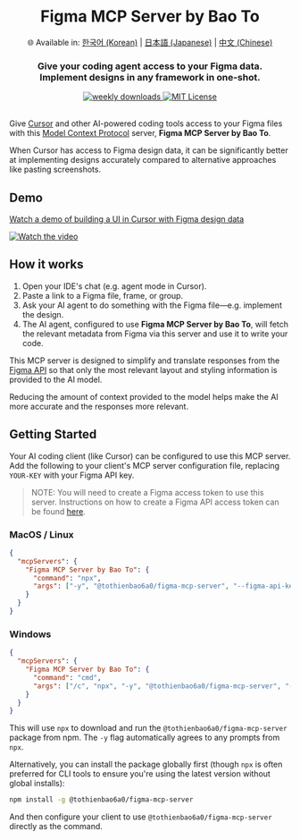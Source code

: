 <div align="center">
  <h1>Figma MCP Server by Bao To</h1>
  <p>
    🌐 Available in:
    <a href="README.ko.md">한국어 (Korean)</a> |
    <a href="README.ja.md">日本語 (Japanese)</a> |
    <a href="README.zh.md">中文 (Chinese)</a>
  </p>
  <h3>Give your coding agent access to your Figma data.<br/>Implement designs in any framework in one-shot.</h3>
  <a href="https://npmcharts.com/compare/@tothienbao6a0/figma-mcp-server?interval=30">
    <img alt="weekly downloads" src="https://img.shields.io/npm/dm/@tothienbao6a0/figma-mcp-server.svg">
  </a>
  <a href="https://github.com/tothienbao6a0/Figma-Context-MCP/blob/main/LICENSE">
    <img alt="MIT License" src="https://img.shields.io/github/license/tothienbao6a0/Figma-Context-MCP" />
  </a>
  <!-- Link to your Discord or social if you have one, otherwise remove -->
  <!-- <a href="https://framelink.ai/discord">
    <img alt="Discord" src="https://img.shields.io/discord/1352337336913887343?color=7389D8&label&logo=discord&logoColor=ffffff" />
  </a> -->
  <br />
  <!-- Link to your Twitter or social if you have one, otherwise remove -->
  <!-- <a href="https://twitter.com/glipsman">
    <img alt="Twitter" src="https://img.shields.io/twitter/url?url=https%3A%2F%2Fx.com%2Fglipsman&label=%40glipsman" />
  </a> -->
</div>

<br/>

Give [Cursor](https://cursor.sh/) and other AI-powered coding tools access to your Figma files with this [Model Context Protocol](https://modelcontextprotocol.io/introduction) server, **Figma MCP Server by Bao To**.

When Cursor has access to Figma design data, it can be significantly better at implementing designs accurately compared to alternative approaches like pasting screenshots.

## Demo

[Watch a demo of building a UI in Cursor with Figma design data](https://youtu.be/6G9yb-LrEqg)

[![Watch the video](https://img.youtube.com/vi/6G9yb-LrEqg/maxresdefault.jpg)](https://youtu.be/6G9yb-LrEqg)

## How it works

1. Open your IDE's chat (e.g. agent mode in Cursor).
2. Paste a link to a Figma file, frame, or group.
3. Ask your AI agent to do something with the Figma file—e.g. implement the design.
4. The AI agent, configured to use **Figma MCP Server by Bao To**, will fetch the relevant metadata from Figma via this server and use it to write your code.

This MCP server is designed to simplify and translate responses from the [Figma API](https://www.figma.com/developers/api) so that only the most relevant layout and styling information is provided to the AI model.

Reducing the amount of context provided to the model helps make the AI more accurate and the responses more relevant.

## Getting Started

Your AI coding client (like Cursor) can be configured to use this MCP server. Add the following to your client's MCP server configuration file, replacing `YOUR-KEY` with your Figma API key.

> NOTE: You will need to create a Figma access token to use this server. Instructions on how to create a Figma API access token can be found [here](https://help.figma.com/hc/en-us/articles/8085703771159-Manage-personal-access-tokens).

### MacOS / Linux

```json
{
  "mcpServers": {
    "Figma MCP Server by Bao To": {
      "command": "npx",
      "args": ["-y", "@tothienbao6a0/figma-mcp-server", "--figma-api-key=YOUR-KEY", "--stdio"]
    }
  }
}
```

### Windows

```json
{
  "mcpServers": {
    "Figma MCP Server by Bao To": {
      "command": "cmd",
      "args": ["/c", "npx", "-y", "@tothienbao6a0/figma-mcp-server", "--figma-api-key=YOUR-KEY", "--stdio"]
    }
  }
}
```

This will use `npx` to download and run the `@tothienbao6a0/figma-mcp-server` package from npm. The `-y` flag automatically agrees to any prompts from `npx`.

Alternatively, you can install the package globally first (though `npx` is often preferred for CLI tools to ensure you're using the latest version without global installs):
```bash
npm install -g @tothienbao6a0/figma-mcp-server
```
And then configure your client to use `@tothienbao6a0/figma-mcp-server` directly as the command.

